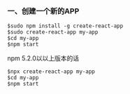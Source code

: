 ### 一、创建一个新的APP
```
$sudo npm install -g create-react-app
$sudo create-react-app my-app
$cd my-app
$npm start
```
npm 5.2.0以以上版本的话
```
$npx create-react-app my-app
$cd my-app
$npm start
```